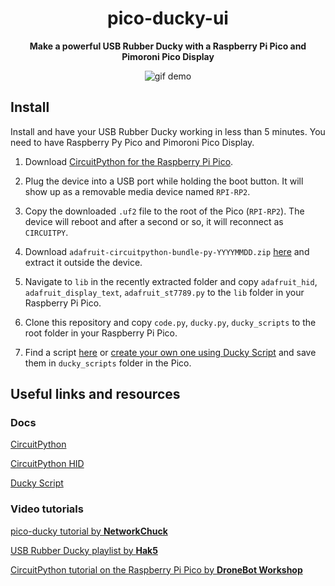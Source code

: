 <h1 align="center">pico-ducky-ui</h1>

<div align="center">
  <strong>Make a powerful USB Rubber Ducky with a Raspberry Pi Pico and Pimoroni Pico Display</strong>

![gif demo](demo.gif)
</div>

## Install

Install and have your USB Rubber Ducky working in less than 5 minutes. You need to have Raspberry Py Pico and Pimoroni Pico Display.


1. Download [CircuitPython for the Raspberry Pi Pico](https://circuitpython.org/board/raspberry_pi_pico/).

2. Plug the device into a USB port while holding the boot button. It will show up as a removable media device named `RPI-RP2`.

3. Copy the downloaded `.uf2` file to the root of the Pico (`RPI-RP2`). The device will reboot and after a second or so, it will reconnect as `CIRCUITPY`.

4. Download `adafruit-circuitpython-bundle-py-YYYYMMDD.zip` [here](https://github.com/adafruit/Adafruit_CircuitPython_Bundle/releases/latest) and extract it outside the device.

5. Navigate to `lib` in the recently extracted folder and copy `adafruit_hid`, `adafruit_display_text`, `adafruit_st7789.py`  to the `lib` folder in your Raspberry Pi Pico.

6. Clone this repository and copy `code.py`, `ducky.py`, `ducky_scripts` to the root folder in your Raspberry Pi Pico.

7. Find a script [here](https://github.com/hak5darren/USB-Rubber-Ducky/wiki/Payloads) or [create your own one using Ducky Script](https://github.com/hak5darren/USB-Rubber-Ducky/wiki/Duckyscript) and save them in `ducky_scripts` folder in the Pico.

## Useful links and resources

### Docs

[CircuitPython](https://circuitpython.readthedocs.io/en/6.3.x/README.html)

[CircuitPython HID](https://learn.adafruit.com/circuitpython-essentials/circuitpython-hid-keyboard-and-mouse)

[Ducky Script](https://github.com/hak5darren/USB-Rubber-Ducky/wiki/Duckyscript)

### Video tutorials

[pico-ducky tutorial by **NetworkChuck**](https://www.youtube.com/watch?v=e_f9p-_JWZw)

[USB Rubber Ducky playlist by **Hak5**](https://www.youtube.com/playlist?list=PLW5y1tjAOzI0YaJslcjcI4zKI366tMBYk)

[CircuitPython tutorial on the Raspberry Pi Pico by **DroneBot Workshop**](https://www.youtube.com/watch?v=07vG-_CcDG0)
